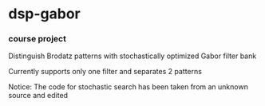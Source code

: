 # dsp-gabor #
### course project ###
Distinguish Brodatz patterns with stochastically optimized Gabor filter bank

Currently supports only one filter and separates 2 patterns

Notice: The code for stochastic search has been taken from an unknown source and edited
